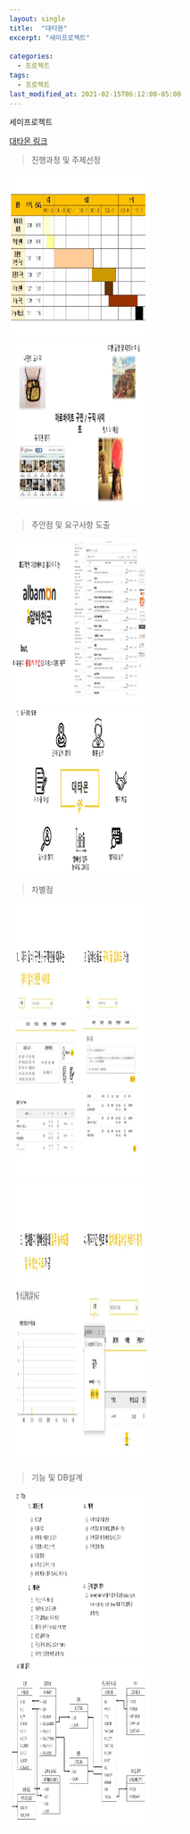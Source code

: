 ```yaml
---
layout: single
title:  "대타몬"
excerpt: "세미프로젝트"

categories:
  - 프로젝트
tags:
  - 프로젝트
last_modified_at: 2021-02-15T06:12:00-05:00
---
```


세미프로젝트

[대타몬 링크](https://github.com/kdh66118/Detamon)  

> 진행과정 및 주제선정
<img src="/assets/images/ppt1.JPG"  width="50%" height="300" title="진행과정" alt=""/> 
<img src="/assets/images/ppt2.JPG"  width="50%" height="300" title="주제선정" alt=""/> 
 
> 주안점 및 요구사항 도출
<img src="/assets/images/ppt3.JPG"  width="50%" height="300" title="주안점" alt=""/>
<img src="/assets/images/ppt6.JPG"  width="50%" height="300" title="요구사항" alt=""/> 

> 차별점
<img src="/assets/images/ppt4.JPG"  width="50%" height="500" title="차별점" alt=""/>
<img src="/assets/images/ppt5.JPG"  width="50%" height="500" title="차별점" alt=""/> 

> 기능 및 DB설계
<img src="/assets/images/ppt7.JPG"  width="50%" height="300" title="기능" alt=""/>
<img src="/assets/images/ppt8.JPG"  width="50%" height="300" title="DB" alt=""/> 


 

